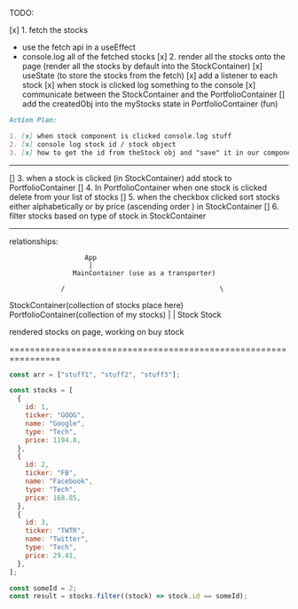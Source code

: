 TODO:

[x] 1. fetch the stocks

- use the fetch api in a useEffect
- console.log all of the fetched stocks
  [x] 2. render all the stocks onto the page (render all the stocks by default into the StockContainer)
  [x] useState (to store the stocks from the fetch)
  [x] add a listener to each stock
  [x] when stock is clicked log something to the console
  [x] communicate between the StockContainer and the PortfolioContainer
  [] add the createdObj into the myStocks state in PortfolioContainer (fun)

```md
Action Plan:

1. [x] when stock component is clicked console.log stuff
2. [x] console log stock id / stock object
3. [x] how to get the id from theStock obj and "save" it in our component.
```

---

[] 3. when a stock is clicked (in StockContainer) add stock to PortfolioContainer
[] 4. In PortfolioContainer when one stock is clicked delete from your list of stocks
[] 5. when the checkbox clicked sort stocks either alphabetically or by price (ascending order ) in StockContainer
[] 6. filter stocks based on type of stock in StockContainer

---

relationships:

                       App
                        |
                    MainContainer (use as a transporter)

                 /                                       \

StockContainer(collection of stocks place here) PortfolioContainer(collection of my stocks)
| |
Stock Stock

rendered stocks on page, working on buy stock

================================================================

```js
const arr = ["stuff1", "stuff2", "stuff3"];
```

```js
const stocks = [
  {
    id: 1,
    ticker: "GOOG",
    name: "Google",
    type: "Tech",
    price: 1194.8,
  },
  {
    id: 2,
    ticker: "FB",
    name: "Facebook",
    type: "Tech",
    price: 168.85,
  },
  {
    id: 3,
    ticker: "TWTR",
    name: "Twitter",
    type: "Tech",
    price: 29.41,
  },
];

const someId = 2;
const result = stocks.filter((stock) => stock.id == someId);
```
